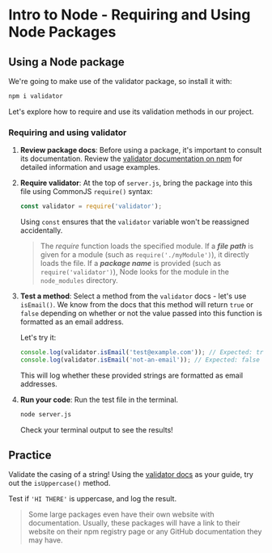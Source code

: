 # Intro to Node - Requiring and Using Node Packages

## Using a Node package

We're going to make use of the validator package, so install it with:

```bash
npm i validator
```

Let's explore how to require and use its validation methods in our project.

### Requiring and using validator

1. **Review package docs**: Before using a package, it's important to consult its documentation. Review the [validator documentation on npm](https://www.npmjs.com/package/validator) for detailed information and usage examples.

2. **Require validator**: At the top of `server.js`, bring the package into this file using CommonJS `require()` syntax:

   ```javascript
   const validator = require('validator');
   ```

   Using `const` ensures that the `validator` variable won't be reassigned accidentally.

   > The *require* function loads the specified module. If a ***file path*** is given for a module (such as `require('./myModule')`), it directly loads the file. If a ***package name*** is provided (such as `require('validator')`), Node looks for the module in the `node_modules` directory.

3. **Test a method**: Select a method from the `validator` docs - let's use `isEmail()`. We know from the docs that this method will return `true` or `false` depending on whether or not the value passed into this function is formatted as an email address.

   Let's try it:

   ```javascript
   console.log(validator.isEmail('test@example.com')); // Expected: true
   console.log(validator.isEmail('not-an-email')); // Expected: false
   ```

   This will log whether these provided strings are formatted as email addresses.

4. **Run your code**: Run the test file in the terminal.

   ```bash
   node server.js
   ```

   Check your terminal output to see the results!

## Practice

Validate the casing of a string! Using the [validator docs](https://www.npmjs.com/package/validator) as your guide, try out the `isUppercase()` method.

Test if `'HI THERE'` is uppercase, and log the result.

> Some large packages even have their own website with documentation. Usually, these packages will have a link to their website on their npm registry page or any GitHub documentation they may have.